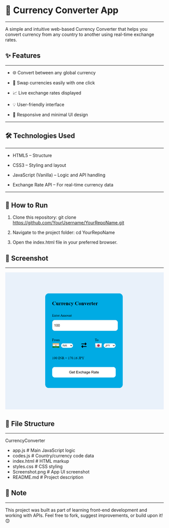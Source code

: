 # 💱 Currency Converter App
---
A simple and intuitive web-based Currency Converter that helps you convert currency from any country to another using real-time exchange rates.

## ✨ Features
---
- 🌐 Convert between any global currency

- 🔁 Swap currencies easily with one click

- 📈 Live exchange rates displayed

- 💡 User-friendly interface

- 📱 Responsive and minimal UI design

---

## 🛠️ Technologies Used
---
- HTML5 – Structure

- CSS3 – Styling and layout

- JavaScript (Vanilla) – Logic and API handling

- Exchange Rate API – For real-time currency data

---

## 🚀 How to Run
1. Clone this repository:
git clone https://github.com/YourUsername/YourRepoName.git

2. Navigate to the project folder:
cd YourRepoName

3. Open the index.html file in your preferred browser.

## 📸 Screenshot
---
![Screenshot](Screenshot.png)

## 📁 File Structure
---
CurrencyConverter
- app.js # Main JavaScript logic
- codes.js # Country/currency code data
- index.html # HTML markup
- styles.css # CSS styling
- Screenshot.png # App UI screenshot
- README.md # Project description 


## 📝 Note
---
This project was built as part of learning front-end development and working with APIs.
Feel free to fork, suggest improvements, or build upon it! 😊
